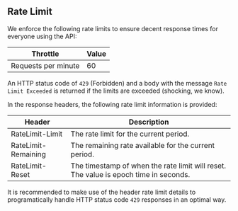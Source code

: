 ## Rate Limit

We enforce the following rate limits to ensure decent response times for everyone using the API:

Throttle | Value
-------- | -----
Requests per minute | 60

An HTTP status code of `429` (Forbidden) and a body with the message `Rate Limit Exceeded` is returned if the limits are exceeded (shocking, we know).

In the response headers, the following rate limit information is provided:

Header | Description
------ | -----------
RateLimit-Limit | The rate limit for the current period.
RateLimit-Remaining | The remaining rate available for the current period.
RateLimit-Reset | The timestamp of when the rate limit will reset. The value is epoch time in seconds.

It is recommended to make use of the header rate limit details to programatically handle HTTP status code `429` responses in an optimal way.
